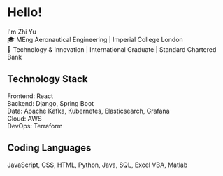 # Hello!

I'm Zhi Yu\
🎓 MEng Aeronautical Engineering | Imperial College London\
💼 Technology & Innovation | International Graduate | Standard Chartered Bank

## Technology Stack
Frontend: React\
Backend: Django, Spring Boot\
Data: Apache Kafka, Kubernetes, Elasticsearch, Grafana\
Cloud: AWS\
DevOps: Terraform

## Coding Languages
JavaScript, CSS, HTML, Python, Java, SQL, Excel VBA, Matlab
